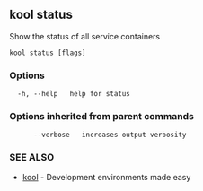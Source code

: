 ## kool status

Show the status of all service containers

```
kool status [flags]
```

### Options

```
  -h, --help   help for status
```

### Options inherited from parent commands

```
      --verbose   increases output verbosity
```

### SEE ALSO

* [kool](kool)	 - Development environments made easy


